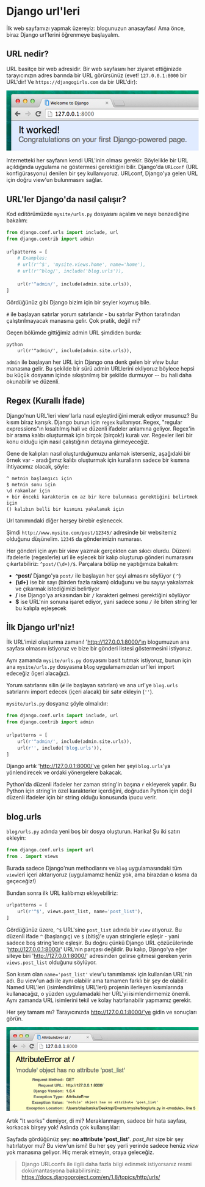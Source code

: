 # Django url'leri

İlk web sayfamızı yapmak üzereyiz: blogunuzun anasayfası! Ama önce, biraz Django url'lerini öğrenmeye başlayalım.

## URL nedir?

URL basitçe bir web adresidir. Bir web sayfasını her ziyaret ettiğinizde tarayıcınızın adres barında bir URL görürsünüz (evet! `127.0.0.1:8000` bir URL'dir! Ve `https://djangogirls.com` da bir URL'dir):

![Url][1]

 [1]: images/url.png

Internetteki her sayfanın kendi URL'inin olması gerekir. Böylelikle bir URL açıldığında uygulama ne göstermesi gerektiğini bilir. Django'da `URLconf` (URL konfigürasyonu) denilen bir şey kullanıyoruz. URLconf, Django'ya gelen URL için doğru view'un bulunmasını sağlar.

## URL'ler Django'da nasıl çalışır?

Kod editörümüzde `mysite/urls.py` dosyasını açalım ve neye benzediğine bakalım:

```python
from django.conf.urls import include, url
from django.contrib import admin

urlpatterns = [
    # Examples:
    # url(r'^$', 'mysite.views.home', name='home'),
    # url(r'^blog/', include('blog.urls')),

    url(r'^admin/', include(admin.site.urls)),
]
```

Gördüğünüz gibi Django bizim için bir şeyler koymuş bile.

`#` ile başlayan satırlar yorum satırlarıdır - bu satırlar Python tarafından çalıştırılmayacak manasına gelir. Çok pratik, değil mi?

Geçen bölümde gittiğimiz admin URL şimdiden burda:

```
python
    url(r'^admin/', include(admin.site.urls)),
```

`admin` ile başlayan her URL için Django ona denk gelen bir *view* bulur manasına gelir. Bu şekilde bir sürü admin URLlerini ekliyoruz böylece hepsi bu küçük dosyanın içinde sıkıştırılmış bir şekilde durmuyor -- bu hali daha okunabilir ve düzenli.

## Regex (Kurallı İfade)

Django'nun URL'leri view'larla nasıl eşleştirdiğini merak ediyor musunuz? Bu kısım biraz karışık. Django bunun için `regex` kullanıyor. Regex, "regular expressions"ın kısaltılmış hali ve düzenli ifadeler anlamına geliyor. Regex'in bir arama kalıbı oluşturmak için birçok (birçok!) kuralı var. Regexler ileri bir konu olduğu için nasıl çalıştığının detayına girmeyeceğiz.

Gene de kalıpları nasıl oluşturduğumuzu anlamak isterseniz, aşağıdaki bir örnek var - aradığımız kalıbı oluşturmak için kuralların sadece bir kısmına ihtiyacımız olacak, şöyle:

```
^ metnin başlangıcı için
$ metnin sonu için
\d rakamlar için
+ bir önceki karakterin en az bir kere bulunması gerektiğini belirtmek için
() kalıbın belli bir kısmını yakalamak için
```    

Url tanımındaki diğer herşey birebir eşlenecek.

Şimdi `http://www.mysite.com/post/12345/` adresinde bir websitemiz olduğunu düşünelim. `12345` da gönderimizin numarası.

Her gönderi için ayrı bir view yazmak gerçekten can sıkıcı olurdu. Düzenli ifadelerle (regexlerle) url ile eşlecek bir kalıp oluşturup gönderi numarasını çıkartabiliriz: `^post/(\d+)/$`. Parçalara bölüp ne yaptığımıza bakalım:

*   **^post/** Django'ya `post/` ile başlayan her şeyi almasını söylüyor ( `^`)
*   **(\d+)** ise bir sayı (birden fazla rakam) olduğunu ve bu sayıyı yakalamak ve çıkarmak istediğimizi belirtiyor
*   **/** ise Django'ya arkasından bir `/` karakteri gelmesi gerektiğini söylüyor
*   **$** ise URL'nin sonuna işaret ediyor, yani sadece sonu `/` ile biten string'ler bu kalıpla eşleşecek

## İlk Django url'niz!

İlk URL'imizi oluşturma zamanı! 'http://127.0.0.1:8000/'ın blogumuzun ana sayfası olmasını istiyoruz ve bize bir gönderi listesi göstermesini istiyoruz.

Aynı zamanda `mysite/urls.py` dosyasını basit tutmak istiyoruz, bunun için ana `mysite/urls.py` dosyasına `blog` uygulamamızdan url'leri import edeceğiz (içeri alacağız).

Yorum satırlarını silin (`#` ile başlayan satırları) ve ana url'ye `blog.urls` satırlarını import edecek (içeri alacak) bir satır ekleyin (`''`).

`mysite/urls.py` dosyanız şöyle olmalıdır:

```python
from django.conf.urls import include, url
from django.contrib import admin

urlpatterns = [
    url(r'^admin/', include(admin.site.urls)),
    url(r'', include('blog.urls')),
]
```

Django artık 'http://127.0.0.1:8000/'ye gelen her şeyi `blog.urls`'ya yönlendirecek ve ordaki yönergelere bakacak.

Python'da düzenli ifadeler her zaman string'in başına `r` ekleyerek yapılır. Bu Python için string'in özel karakterler içerdiğini, doğrudan Python için değil düzenli ifadeler için bir string olduğu konusunda ipucu verir.

## blog.urls

`blog/urls.py` adında yeni boş bir dosya oluşturun. Harika! Şu iki satırı ekleyin:

```python
from django.conf.urls import url
from . import views
```

Burada sadece Django'nun methodlarını ve `blog` uygulamasındaki tüm `view`leri içeri aktarıyoruz (uygulamamız henüz yok, ama birazdan o kısma da geçeceğiz!)

Bundan sonra ilk URL kalıbımızı ekleyebiliriz:

```python
urlpatterns = [
    url(r'^$', views.post_list, name='post_list'),
]
```

Gördüğünüz üzere, `^$` URL'sine `post_list` adında bir `view` atıyoruz. Bu düzenli ifade `^` (başlangıç) ve `$` (bitiş)'e uyan stringlerle eşleşir - yani sadece boş string'lerle eşleşir. Bu doğru çünkü Django URL çözücülerinde 'http://127.0.0.1:8000/' URL'nin parçası değildir. Bu kalıp, Django'ya eğer siteye biri 'http://127.0.0.1:8000/' adresinden gelirse gitmesi gereken yerin `views.post_list` olduğunu söylüyor.

Son kısım olan `name='post_list'` view'u tanımlamak için kullanılan URL'nin adı. Bu view'un adı ile aynı olabilir ama tamamen farklı bir şey de olabilir. Named URL'leri (isimlendirilmiş URL'leri) projenin ilerleyen kısımlarında kullanacağız, o yüzden uygulamadaki her URL'yi isimlendirmemiz önemli. Aynı zamanda URL isimlerini tekil ve kolay hatırlanabilir yapmamız gerekir.

Her şey tamam mı? Tarayıcınızda http://127.0.0.1:8000/'ye gidin ve sonuçları görün.

![Hata][2]

 [2]: images/error1.png

Artık "It works" demiyor, di mi? Meraklanmayın, sadece bir hata sayfası, korkacak birşey yok! Aslında çok kullanışlılar:

Sayfada gördüğünüz şey: **no attribute 'post_list'**. *post_list* size bir şey hatırlatıyor mu? Bu view'un ismi! Bu her şey yerli yerinde sadece henüz *view* yok manasına geliyor. Hiç merak etmeyin, oraya geleceğiz.

> Django URLconfs ile ilgili daha fazla bilgi edinmek istiyorsanız resmi dokümantasyona bakabilirsiniz: https://docs.djangoproject.com/en/1.8/topics/http/urls/